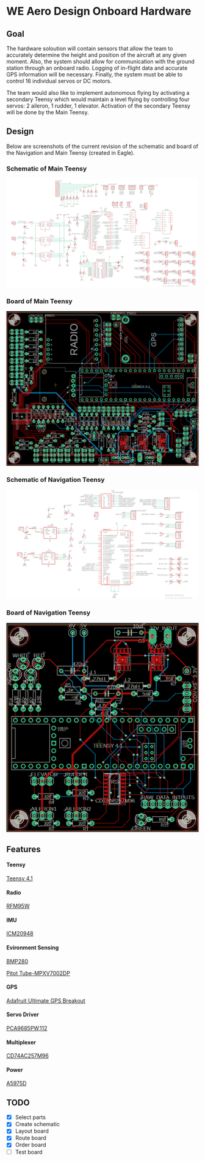 # WE Aero Design Onboard Hardware

## Goal
The hardware soloution will contain sensors that allow the team to accurately determine the height and position of the aircraft at any given moment. Also, the system should allow for communication with the ground station through an onboard radio. Logging of in-flight data and accurate GPS information will be necessary. Finally, the system must be able to control 16 individual servos or DC motors.

The team would also like to implement autonomous flying by activating a secondary Teensy which would maintain a level flying by controlling four servos: 2 aileron, 1 rudder, 1 elevator. Activation of the secondary Teensy will be done by the Main Teensy. 

## Design
Below are screenshots of the current revision of the schematic and board of the Navigation and Main Teensy (created in Eagle).

### Schematic of Main Teensy
![Schematic of Main Teensy](./MainTeensySchematic.png)
### Board of Main Teensy
![Board of Main Teensy](./MainTeensyBoard.png)

### Schematic of Navigation Teensy
![Schematic of Navigation Teensy](./NavigationSchematic.png)
### Board of Navigation Teensy
![Board of Navigation Teensy](./NavigationBoard.png)

## Features
#### Teensy
[Teensy 4.1](https://www.digikey.ca/en/products/detail/sparkfun-electronics/DEV-16996/13158152)

#### Radio
[RFM95W](https://www.adafruit.com/product/3072)

#### IMU
[ICM20948](https://www.digikey.ca/en/products/detail/pimoroni-ltd/PIM448/10246391)

#### Evironment Sensing
[BMP280](https://www.digikey.ca/en/products/detail/adafruit-industries-llc/2651/5604371)

[Pitot Tube-MPXV7002DP](https://www.digikey.ca/en/products/detail/nxp-usa-inc/MPXV7002DP/1168436)

#### GPS
[Adafruit Ultimate GPS Breakout](https://www.digikey.ca/en/products/detail/adafruit-industries-llc/746/5353613)

#### Servo Driver
[PCA9685PW,112](https://www.digikey.ca/en/products/detail/nxp-usa-inc/PCA9685PW112/2034324)

#### Multiplexer
[CD74AC257M96](https://www.digikey.ca/en/products/detail/texas-instruments/CD74AC257M96/1691832)

#### Power
[A5975D](https://www.digikey.ca/en/products/detail/stmicroelectronics/A5975D/4357599)

## TODO
- [x] Select parts
- [x] Create schematic
- [x] Layout board
- [x] Route board
- [x] Order board
- [ ] Test board

